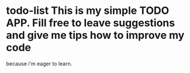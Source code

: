 # todo-list This is my simple TODO APP. Fill free to leave suggestions and give me tips how to improve my code 
because i'm eager to learn.
